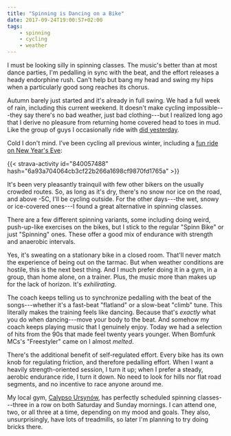 ```yaml
---
title: "Spinning is Dancing on a Bike"
date: 2017-09-24T19:00:57+02:00
tags:
    - spinning
    - cycling
    - weather
---
```


I must be looking silly in spinning classes. The music's better than at most dance parties, I'm pedalling in sync with the beat, and the effort releases a heady endorphine rush. Can't help but bang my head and swing my hips when a particularly good song reaches its chorus.

<!--more-->

Autumn barely just started and it's already in full swing. We had a full week of rain, including this current weekend. It doesn't make cycling impossible---they say there's no bad weather, just bad clothing---but I realized long ago that I derive no pleasure from returning home covered head to toes in mud. Like the group of guys I occasionally ride with [did yesterday][strava-ride-tts].

Cold I don't mind. I've been cycling all previous winter, including a [fun ride on New Year's Eve][strava-new-years-eve-ride]:

{{< strava-activity id="840057488" hash="6a93a704064cb3cf22b266a1698cf9870fd1765a" >}}

It's been very pleasantly trainquil with few other bikers on the usually crowded routes. So, as long as it's dry, there's no snow nor ice on the road, and above -5C, I'll be cycling outside. For the other days---the wet, snowy or ice-covered ones---I found a great alternative in spinning classes.

There are a few different spinning variants, some including doing weird, push-up-like exercises on the bikes, but I stick to the regular "Spinn Bike" or just "Spinning" ones. These offer a good mix of endurance with strength and anaerobic intervals.

Yes, it's sweating on a stationary bike in a closed room. That'll never match the experience of being out on the tarmac. But when weather conditions are hostile, this is the next best thing. And I much prefer doing it in a gym, in a group, than home alone, on a trainer. Plus, the music more than makes up for the lack of horizon. It's _exhilirating_.

The coach keeps telling us to synchronize pedalling with the beat of the songs---whether it's a fast-beat "flatland" or a slow-beat "climb" tune. This literally makes the training feels like dancing. Because that's _exactly_ what you do when dancing---move your body to the beat. And somehow my coach keeps playing music that I genuinely enjoy. Today we had a selection of hits from the 90s that made feel twenty years younger. When Bomfunk MCs's "Freestyler" came on I almost _melted_.

There's the additional benefit of self-regulated effort. Every bike has its own knob for regulating friction, and therefore pedalling effort. When I want a heavily strength-oriented session, I turn it up; when I prefer a steady, aerobic endurance ride, I turn it down. No need to look for hills nor flat road segments, and no incentive to race anyone around me.

My local gym, [Calypso Ursynów][calypso-ursynow], has perfectly scheduled spinning classes---three in a row on both Saturday and Sunday mornings. I can attend one, two, or all three at a time, depending on my mood and goals. They also, unsurprisingly, have lots of treadmills, so later I'm planning to try doing bricks there.

[calypso-ursynow]: https://www.calypso.com.pl/klub/calypso-warszawa-ursynow/
[strava-new-years-eve-ride]: https://www.strava.com/activities/840057488
[strava-ride-tts]: https://www.strava.com/activities/1197359860
